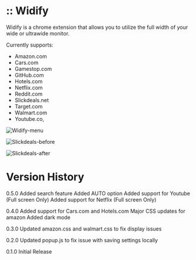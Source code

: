 # :: Widify

<p><a src="https://chrome.google.com/webstore/detail/widify/lleehngfgcgobejafenllbianegnnefc">Widify</a> is a chrome extension that allows you to utilize the full width of your wide or ultrawide monitor.</p>

Currently supports:

<ul>
  <li>Amazon.com</li>
  <li>Cars.com</li>
  <li>Gamestop.com</li>
  <li>GitHub.com</li>
  <li>Hotels.com</li>
  <li>Netflix.com</li>
  <li>Reddit.com</li>
  <li>Slickdeals.net</li>
  <li>Target.com</li>
  <li>Walmart.com</li>
  <li>Youtube.co,</li>
</ul>
<div>
  
![Widify-menu](https://user-images.githubusercontent.com/31900031/122291341-b9bbc500-cec2-11eb-8500-5295c3ae829a.jpeg)
  
</div>
<div>
  
![Slickdeals-before](https://user-images.githubusercontent.com/31900031/122291330-b58fa780-cec2-11eb-862e-999810a341e7.jpeg)
  
</div>
<div>
  
![Slickdeals-after](https://user-images.githubusercontent.com/31900031/122291334-b7596b00-cec2-11eb-9405-e9a3797d70be.jpeg)
  
</div>

# Version History

0.5.0
Added search feature
Added AUTO option
Added support for Youtube (Full screen Only)
Added support for Netflix (Full screen Only)

0.4.0
Added support for Cars.com and Hotels.com
Major CSS updates for amazon
Added dark mode

0.3.0
Updated amazon.css and walmart.css to fix display issues

0.2.0
Updated popup.js to fix issue with saving settings locally

0.1.0
Initial Release

